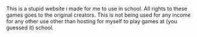 This is a stupid website i made for me to use in school.
All rights to these games goes to the original creators. 
This is not being used for any income for any other use other than hosting for myself to play games at (you guessed it) school.